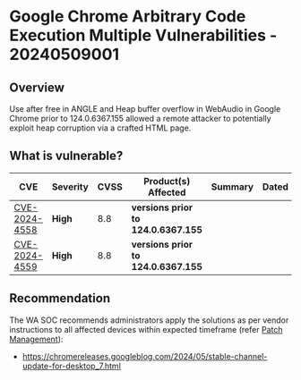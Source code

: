 # Google Chrome Arbitrary Code Execution Multiple Vulnerabilities - 20240509001

## Overview

Use after free in ANGLE and Heap buffer overflow in WebAudio in Google Chrome prior to 124.0.6367.155 allowed a remote attacker to potentially exploit heap corruption via a crafted HTML page.

## What is vulnerable?

| CVE  | Severity     | CVSS | Product(s) Affected | Summary | Dated |
| ---- | ------------ | ---- | ------------------- | ------- | ----- |
| [CVE-2024-4558](https://nvd.nist.gov/vuln/detail/CVE-2024-4558) | **High** | 8.8  | **versions prior to 124.0.6367.155** |         |       |
| [CVE-2024-4559](https://nvd.nist.gov/vuln/detail/CVE-2024-4559) | **High** | 8.8  | **versions prior to 124.0.6367.155** |         |       |

## Recommendation

The WA SOC recommends administrators apply the solutions as per vendor instructions to all affected devices within expected timeframe (refer [Patch Management](../guidelines/patch-management.md)):

- https://chromereleases.googleblog.com/2024/05/stable-channel-update-for-desktop_7.html